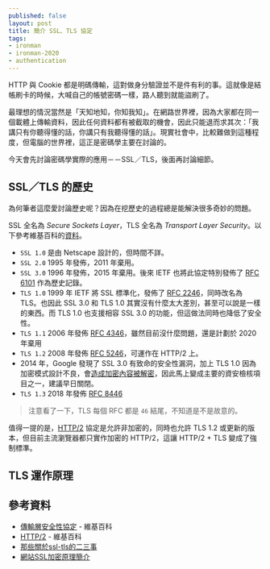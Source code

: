 ```yaml
---
published: false
layout: post
title: 簡介 SSL、TLS 協定
tags:
- ironman
- ironman-2020
- authentication
---
```


HTTP 與 Cookie 都是明碼傳輸，這對做身分驗證並不是件有利的事。這就像是結帳刷卡的時候，大喊自己的帳號密碼一樣，路人聽到就能盜刷了。

最理想的情況當然是「天知地知，你知我知」。在網路世界裡，因為大家都在同一個載體上傳輸資料，因此任何資料都有被截取的機會，因此只能退而求其次：「我講只有你聽得懂的話，你講只有我聽得懂的話」。現實社會中，比較難做到這種程度，但電腦的世界裡，這正是密碼學主要在討論的。

今天會先討論密碼學實際的應用－－SSL／TLS，後面再討論細節。

## SSL／TLS 的歷史

為何筆者這麼愛討論歷史呢？因為在挖歷史的過程總是能解決很多奇妙的問題。

SSL 全名為 *Secure Sockets Layer*，TLS 全名為 *Transport Layer Security*。以下參考維基百科的[資料][傳輸層安全性協定]。

* `SSL 1.0` 是由 Netscape 設計的，但時間不詳。
* `SSL 2.0` 1995 年發佈，2011 年棄用。
* `SSL 3.0` 1996 年發佈，2015 年棄用。後來 IETF 也將此協定特別發佈了 [RFC 6101](https://tools.ietf.org/html/rfc6101) 作為歷史記錄。
* `TLS 1.0` 1999 年 IETF 將 SSL 標準化，發佈了 [RFC 2246](https://tools.ietf.org/html/rfc2246)，同時改名為 TLS。也因此 SSL 3.0 和 TLS 1.0 其實沒有什麼太大差別，甚至可以說是一樣的東西。而 TLS 1.0 也支援相容 SSL 3.0 的功能，但這做法同時也降低了安全性。
* `TLS 1.1` 2006 年發佈 [RFC 4346](https://tools.ietf.org/html/rfc4346)，雖然目前沒什麼問題，還是計劃於 2020 年棄用
* `TLS 1.2` 2008 年發佈 [RFC 5246](https://tools.ietf.org/html/rfc5246)，可運作在 HTTP/2 上。
* 2014 年，Google 發現了 SSL 3.0 有致命的安全性漏洞，加上 TLS 1.0 因為加密模式設計不良，會[造成加密內容被解密](http://securityalley.blogspot.com/2014/07/ssltls-beast.html)，因此馬上變成主要的資安檢核項目之一，建議早日關閉。
* `TLS 1.3` 2018 年發佈 [RFC 8446](https://tools.ietf.org/html/rfc8446)

> 注意看了一下，TLS 每個 RFC 都是 `46` 結尾，不知道是不是故意的。

值得一提的是，[HTTP/2][] 協定是允許非加密的，同時也允許 TLS 1.2 或更新的版本，但目前主流瀏覽器都只實作加密的 HTTP/2，這讓 HTTP/2 + TLS 變成了強制標準。

## TLS 運作原理

## 參考資料

* [傳輸層安全性協定][] - 維基百科
* [HTTP/2][] - 維基百科
* [那些關於ssl-tls的二三事](https://medium.com/@clu1022/%E9%82%A3%E4%BA%9B%E9%97%9C%E6%96%BCssl-tls%E7%9A%84%E4%BA%8C%E4%B8%89%E4%BA%8B-%E4%B9%9D-ssl-communication-31a2a8a888a6)
* [網站SSL加密原理簡介](https://www.netadmin.com.tw/netadmin/zh-tw/technology/6F6D669EB83E4DC9BEA42F1C94636D46)

[傳輸層安全性協定]: https://zh.wikipedia.org/wiki/%E5%82%B3%E8%BC%B8%E5%B1%A4%E5%AE%89%E5%85%A8%E6%80%A7%E5%8D%94%E5%AE%9A
[HTTP/2]: https://zh.wikipedia.org/wiki/HTTP/2